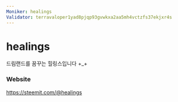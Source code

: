 ```yaml
---
Moniker: healings
Validator: terravaloper1yad8pjqp93gvwkxa2aa5mh4vctzfs37ekjxr4s
---
```


# healings

드림랜드를 꿈꾸는 힐링스입니다 +_+

### Website

https://steemit.com/@healings

